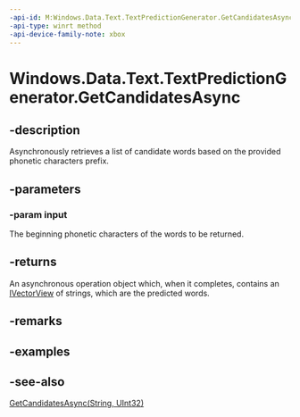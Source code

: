 ```yaml
---
-api-id: M:Windows.Data.Text.TextPredictionGenerator.GetCandidatesAsync(System.String)
-api-type: winrt method
-api-device-family-note: xbox
---
```


<!-- Method syntax
public Windows.Foundation.IAsyncOperation<Windows.Foundation.Collections.IVectorView<string>> GetCandidatesAsync(System.String input)
-->

# Windows.Data.Text.TextPredictionGenerator.GetCandidatesAsync

## -description
Asynchronously retrieves a list of candidate words based on the provided phonetic characters prefix.

## -parameters
### -param input
The beginning phonetic characters of the words to be returned.

## -returns
An asynchronous operation object which, when it completes, contains an [IVectorView](http://msdn.microsoft.com/library/644aa3d0-6f4d-406e-9adc-7f02fe575e90) of strings, which are the predicted words.

## -remarks

## -examples

## -see-also
[GetCandidatesAsync(String, UInt32)](textpredictiongenerator_getcandidatesasync_1185174467.md)